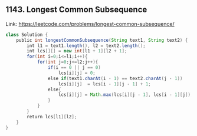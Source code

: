 ## 1143. Longest Common Subsequence
Link: https://leetcode.com/problems/longest-common-subsequence/

```java
class Solution {
    public int longestCommonSubsequence(String text1, String text2) {
        int l1 = text1.length(), l2 = text2.length();
        int lcs[][] = new int[l1 + 1][l2 + 1];
        for(int i=0;i<=l1;i++){
            for(int j=0;j<=l2;j++){
                if(i == 0 || j == 0)
                    lcs[i][j] = 0;
                else if(text1.charAt(i - 1) == text2.charAt(j - 1))
                    lcs[i][j]  = lcs[i - 1][j - 1] + 1;
                else{
                    lcs[i][j] = Math.max(lcs[i][j - 1], lcs[i - 1][j]);
                }
            }
        }
        return lcs[l1][l2];
    }
}
```
